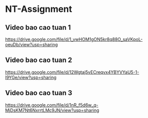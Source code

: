# NT-Assignment

## Video bao cao tuan 1
https://drive.google.com/file/d/1_vwHOM1gON5kr8q88O_saVKpoL-oeuDb/view?usp=sharing

## Video bao cao tuan 2
https://drive.google.com/file/d/12Wgtaj5vECreqvx4YBYVYaU5-1-l9YGe/view?usp=sharing

## Video bao cao tuan 3
https://drive.google.com/file/d/1nR_f5d6w_q-MjDsKM7Nt6NxrrtLMc9JN/view?usp=sharing
